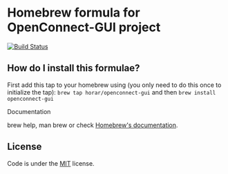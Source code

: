 # Homebrew formula for OpenConnect-GUI project

[![Build Status](https://travis-ci.org/horar/homebrew-openconnect-gui.svg?branch=develop)](https://travis-ci.org/horar/homebrew-openconnect-gui)

## How do I install this formulae?

First add this tap to your homebrew using (you only need to do this once to initialize the tap):
`
brew tap horar/openconnect-gui
`
and then
`
brew install openconnect-gui
`

Documentation

brew help, man brew or check [Homebrew's documentation](https://github.com/Homebrew/brew/blob/master/docs/README.md).

## License
Code is under the [MIT](LICENSE) license.

